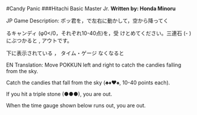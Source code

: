 
#Candy Panic
###Hitachi Basic Master Jr.
**Written by: Honda Minoru**

JP Game Description:
ポッ君を，で左右に動かして，空から降ってく 

るキャンディ (φ0</0，それぞれ10-40点)を，受 けとめてください。三連石 (- )にぶつかると , アウトです。

下に表示されている ， タイム・ゲージ なくなると

EN Translation:
Move POKKUN left and right to catch the candies falling from the sky. 

Catch the candies that fall from the sky (♣♦️♥️♠, 10-40 points each). 

If you hit a triple stone (●●●), you are out.

When the time gauge shown below runs out, you are out.
